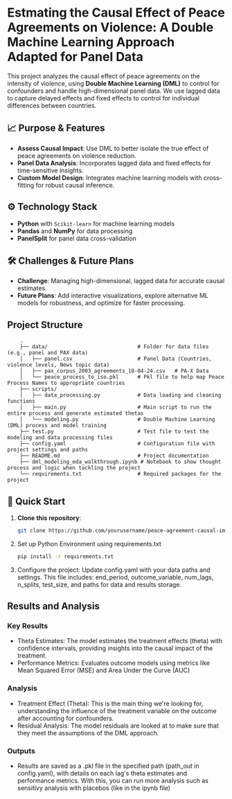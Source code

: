 # Estmating the Causal Effect of Peace Agreements on Violence: A Double Machine Learning Approach Adapted for Panel Data

This project analyzes the causal effect of peace agreements on the intensity of violence, using **Double Machine Learning (DML)** to control for confounders and handle high-dimensional panel data. We use lagged data to capture delayed effects and fixed effects to control for individual differences between countries.

## 📈 Purpose & Features
- **Assess Causal Impact**: Use DML to better isolate the true effect of peace agreements on violence reduction.
- **Panel Data Analysis**: Incorporates lagged data and fixed effects for time-sensitive insights.
- **Custom Model Design**: Integrates machine learning models with cross-fitting for robust causal inference.

## ⚙️ Technology Stack
- **Python** with `Scikit-learn` for machine learning models
- **Pandas** and **NumPy** for data processing
- **PanelSplit** for panel data cross-validation

## 🛠️ Challenges & Future Plans
- **Challenge**: Managing high-dimensional, lagged data for accurate causal estimates.
- **Future Plans**: Add interactive visualizations, explore alternative ML models for robustness, and optimize for faster processing.

## Project Structure
```
    .
    ├── data/                             # Folder for data files (e.g., panel and PAX data)
    │   ├── panel.csv                     # Panel Data (Countries, violence levels, News topic data)
    │   ├── pax_corpus_2003_agreements_18-04-24.csv   # PA-X Data
    │   └── peace_process_to_iso.pkl      # Pkl file to help map Peace Process Names to appropriate countries
    ├── scripts/
    │   ├── data_processing.py            # Data loading and cleaning functions
    │   ├── main.py                       # Main script to run the entire process and generate estimated thetas
    │   └── modeling.py                   # Double Machine Learning (DML) process and model training
    ├── test.py                           # Test file to test the modeling and data processing files
    ├── config.yaml                       # Configuration file with project settings and paths
    ├── README.md                         # Project documentation
    ├── dml_modeling_eda_walkthrough.ipynb # Notebook to show thought process and logic when tackling the project
    └── requirements.txt                  # Required packages for the project
```


## 🚀 Quick Start
1. **Clone this repository**:
   ```bash
   git clone https://github.com/yourusername/peace-agreement-causal-impact.git

2. Set up Python Environment using requirements.txt
   ```bash
   pip install -r requirements.txt

4. Configure the project: Update config.yaml with your data paths and settings. This file includes:
   end_period, outcome_variable, num_lags, n_splits, test_size, and paths for data and results storage.


## Results and Analysis
### Key Results
- Theta Estimates: The model estimates the treatment effects (theta) with confidence intervals, providing insights into the causal impact of the treatment.
- Performance Metrics: Evaluates outcome models using metrics like Mean Squared Error (MSE) and Area Under the Curve (AUC)
### Analysis
- Treatment Effect (Theta): This is the main thing we're looking for, understanding the influence of the treatment variable on the outcome after accounting for confounders.
- Residual Analysis: The model residuals are looked at to make sure that they meet the assumptions of the DML approach.
### Outputs
- Results are saved as a .pkl file in the specified path (path_out in config.yaml), with details on each lag's theta estimates and performance metrics. With this, you can run more analysis such as sensitivy analysis with placebos (like in the ipynb file)
